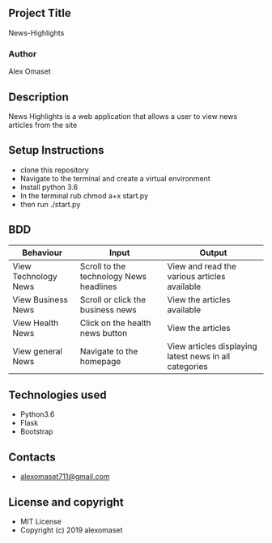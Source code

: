 ## Project Title
News-Highlights

### Author
Alex Omaset

## Description 
News Highlights is a web application that allows a user to view news articles from the site 

## Setup Instructions 
* clone this repository 
* Navigate to the terminal and create a virtual environment
* Install python 3.6
* In the terminal rub chmod a+x start.py
* then run ./start.py

## BDD

|  Behaviour  |  Input  |  Output  |
| --- | --- | --- |
|View Technology News |Scroll to the technology News headlines |View and read the various articles available |
|View Business News | Scroll or click the business news |View the articles available |
|View Health News | Click on the health news button |View the articles |
|View general News |Navigate to the homepage|View articles displaying latest news in all categories |

## Technologies used
* Python3.6
* Flask
* Bootstrap

## Contacts

* alexomaset711@gmail.com

## License and copyright

* MIT License
* Copyright (c) 2019 alexomaset

